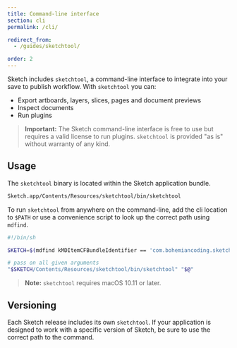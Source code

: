 ```yaml
---
title: Command-line interface
section: cli
permalink: /cli/

redirect_from:
  - /guides/sketchtool/

order: 2
---
```


Sketch includes `sketchtool`, a command-line interface to integrate into your save to publish workflow. With `sketchtool` you can:

- Export artboards, layers, slices, pages and document previews
- Inspect documents
- Run plugins

> **Important:** The Sketch command-line interface is free to use but requires a valid license to run plugins. `sketchtool` is provided "as is" without warranty of any kind.

## Usage

The `sketchtool` binary is located within the Sketch application bundle.

```sh
Sketch.app/Contents/Resources/sketchtool/bin/sketchtool
```

To run `sketchtool` from anywhere on the command-line, add the cli location to `$PATH` or use a convenience script to look up the correct path using `mdfind`.

```sh
#!/bin/sh

SKETCH=$(mdfind kMDItemCFBundleIdentifier == 'com.bohemiancoding.sketch3' | head -n 1)

# pass on all given arguments
"$SKETCH/Contents/Resources/sketchtool/bin/sketchtool" "$@"
```

> **Note:** `sketchtool` requires macOS 10.11 or later.

## Versioning

Each Sketch release includes its own `sketchtool`. If your application is designed to work with a specific version of Sketch, be sure to use the correct path to the command.
